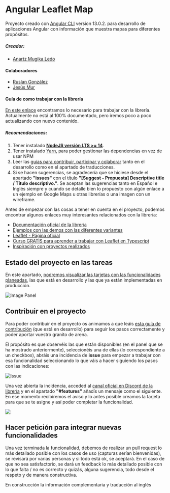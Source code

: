 # Angular Leaflet Map

Proyecto creado con [Angular CLI](https://github.com/angular/angular-cli) version 13.0.2. para desarrollo de aplicaciones Angular con información que muestra mapas para diferentes propósitos.

##### Creador:
* [Anartz Mugika Ledo](https://anartz-mugika.com/)

#### Colaboradores
* [Ruslan González](https://github.com/ruslanguns)
* [Jesús Mur](https://github.com/JesusMurF)

#### Guía de como trabajar con la librería

[En este enlace](https://mugan86.github.io/ng-leaflet/es/readme) encontramos lo necesario para trabajar con la librería. Actualmente no está al 100% documentado, pero iremos poco a poco actualizando con nuevo contenido.

##### Recomendaciones:
1. Tener instalado [**NodeJS versión LTS >= 14**](https://nodejs.org/en/).
2. Tener instalado [Yarn](https://yarnpkg.com/getting-started/install), para poder gestionar las dependencias en vez de usar NPM
3. Leer las [guías para contribuir, participar y colaborar](https://github.com/mugan86/ng-leaflet/edit/develop/README.md) tanto en el desarrollo como en el apartado de traducciones.
4. Si se hacen sugerencias, se agradecería que se hiciese desde el apartado **"issues"** con el título **"[Suggest - Propuesta] Descriptive title / Título descriptivo."**. 
Se aceptan las sugerencias tanto en Español e Inglés siempre y cuando se detalle bien lo propuesto con algún enlace a un ejemplo en Google Maps u otras librerías o una imagen con un wireframe.

Antes de empezar con las cosas a tener en cuenta en el proyecto, podemos encontrar algunos enlaces muy interesantes relacionados con la librería:

* [Documentación oficial de la librería](https://mugan86.github.io/ng-leaflet/)
* [Ejemplos con las demos con las diferentes variantes](./DEMO.md)
* [Leaflet - Página oficial](https://leafletjs.com/)
* [Curso GRATIS para aprender a trabajar con Leaflet en Typescript](https://www.youtube.com/playlist?list=PLaaTcPGicjqgLAUhR_grKBGCXbyKaP7qR)
* [Inspiración con proyectos realizados](https://tomik23.github.io/leaflet-examples/)

## Estado del proyecto en las tareas

En este apartado, [podremos visualizar las tarjetas con las funcionalidades planeadas](https://github.com/mugan86/ng-leaflet/projects/1), las que está en desarrollo y las que ya están implementadas en producción.

![Image Panel](https://raw.githubusercontent.com/mugan86/ng-leaflet/develop/screens/2.-%20features%20-%20project.png)

## Contribuir en el proyecto

Para poder contribuir en el proyecto os animamos a que leáis [esta guía de contribución](CONTRIBUTING.md) (que está en desarrollo) para seguir los pasos correctamente y poder aportar vuestro granito de arena.

El propósito es que observéis las que están disponibles (en el panel que se ha mostrado anteriormente), seleccionéis una de ellas (lo correspondiente a un checkbox), abráis una incidencia de **issue** para empezar a trabajar con esa funcionalidad seleccionando lo que váis a hacer siguiendo los pasos con las indicaciones:

![Issue](https://github.com/mugan86/ng-leaflet/blob/develop/screens/3.-%20issue.png?raw=true)

Una vez abierta la incidencia, acceded al [canal oficial en Discord de la librería](https://social.anartz-mugika.com/angular-leaflet-map-discord) y en el apartado **"#features"** añadís un mensaje como el siguiente. En ese momento recibiremos el aviso y lo antes posible creamos la tarjeta para que se te asigne y así poder completar la funcionalidad.

![](https://github.com/mugan86/ng-leaflet/blob/develop/screens/4.-%20discord.png?raw=true)

## Hacer petición para integrar nuevas funcionalidades
Una vez terminada la funcionalidad, debemos de realizar un pull request lo más detallado posible con los casos de uso (capturas serían bienvenidas), se revisará por varias personas y si todo está ok, se aceptará. En el caso de que no sea satisfactorio, se dará un feedback lo más detallado posible con lo que falta / no es correcto y quizás, alguna sugerencia, todo desde el respeto y de manera constructiva.

En construcción la información complementaria y traducción al inglés

